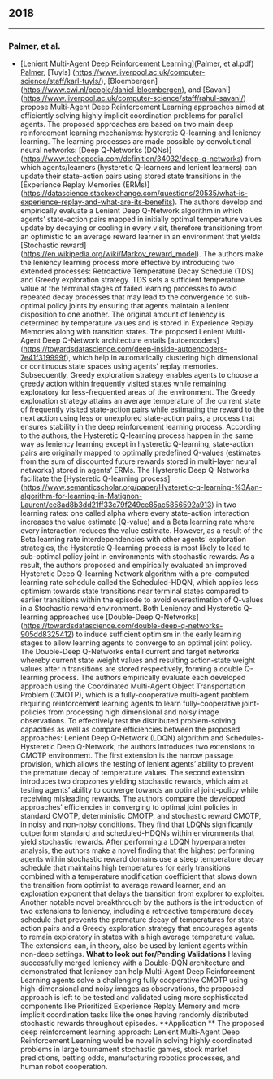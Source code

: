 ## 2018
---

### Palmer, et al.

- [Lenient Multi-Agent Deep Reinforcement Learning](Palmer, et al.pdf)
[Palmer]( https://cgi.csc.liv.ac.uk/~gpalmer/contact.php), [Tuyls] (https://www.liverpool.ac.uk/computer-science/staff/karl-tuyls/), [Bloembergen] (https://www.cwi.nl/people/daniel-bloembergen), and [Savani] (https://www.liverpool.ac.uk/computer-science/staff/rahul-savani/) propose Multi-Agent Deep Reinforcement Learning approaches aimed at efficiently solving highly implicit coordination problems for parallel agents. The proposed approaches are based on two main deep reinforcement learning mechanisms: hysteretic Q-learning and leniency learning. The learning processes are made possible by convolutional neural networks: [Deep Q-Networks (DQNs)] (https://www.techopedia.com/definition/34032/deep-q-networks) from which agents/learners (hysteretic Q-learners and lenient learners) can update their state-action pairs using stored state transitions in the [Experience Replay Memories (ERMs)] (https://datascience.stackexchange.com/questions/20535/what-is-experience-replay-and-what-are-its-benefits). The authors develop and empirically evaluate a Lenient Deep Q-Network algorithm in which agents’ state-action pairs mapped in initially optimal temperature values update by decaying or cooling in every visit, therefore transitioning from an optimistic to an average reward learner in an environment that yields [Stochastic reward] (https://en.wikipedia.org/wiki/Markov_reward_model). The authors make the leniency learning process more effective by introducing two extended processes: Retroactive Temperature Decay Schedule (TDS) and Greedy exploration strategy. TDS sets a sufficient temperature value at the terminal stages of failed learning processes to avoid repeated decay processes that may lead to the convergence to sub-optimal policy joints by ensuring that agents maintain a lenient disposition to one another. The original amount of leniency is determined by temperature values and is stored in Experience Replay Memories along with transition states. The proposed Lenient Multi-Agent Deep Q-Network architecture entails [autoencoders] (https://towardsdatascience.com/deep-inside-autoencoders-7e41f319999f), which help in automatically clustering high dimensional or continuous state spaces using agents’ replay memories. Subsequently, Greedy exploration strategy enables agents to choose a greedy action within frequently visited states while remaining exploratory for less-frequented areas of the environment. The Greedy exploration strategy attains an average temperature of the current state of frequently visited state-action pairs while estimating the reward to the next action using less or unexplored state-action pairs, a process that ensures stability in the deep reinforcement learning process. According to the authors, the Hysteretic Q-learning process happen in the same way as leniency learning except in hysteretic Q-learning, state-action pairs are originally mapped to optimally predefined Q-values (estimates from the sum of discounted future rewards stored in multi-layer neural networks) stored in agents’ ERMs. The Hysteretic Deep Q-Networks facilitate the [Hysteretic Q-learning process] (https://www.semanticscholar.org/paper/Hysteretic-q-learning-%3Aan-algorithm-for-learning-in-Matignon-Laurent/ce8ad8b3dd21ff33c79f249ce85ac5856592a913) in two learning rates: one called alpha where every state-action interaction increases the value estimate (Q-value) and a Beta learning rate where every interaction reduces the value estimate. However, as a result of the Beta learning rate interdependencies with other agents’ exploration strategies, the Hysteretic Q-learning process is most likely to lead to sub-optimal policy joint in environments with stochastic rewards. As a result, the authors proposed and empirically evaluated an improved Hysteretic Deep Q-learning Network algorithm with a pre-computed learning rate schedule called the Scheduled-HDQN, which applies less optimism towards state transitions near terminal states compared to earlier transitions within the episode to avoid overestimation of Q-values in a Stochastic reward environment. Both Leniency and Hysteretic Q-learning approaches use [Double-Deep Q-Networks] (https://towardsdatascience.com/double-deep-q-networks-905dd8325412) to induce sufficient optimism in the early learning stages to allow learning agents to converge to an optimal joint policy. The Double-Deep Q-Networks entail current and target networks whereby current state weight values and resulting action-state weight values after n transitions are stored respectively, forming a double Q-learning process. 
The authors empirically evaluate each developed approach using the Coordinated Multi-Agent Object Transportation Problem (CMOTP), which is a fully-cooperative multi-agent problem requiring reinforcement learning agents to learn fully-cooperative joint-policies from processing high dimensional and noisy image observations.  To effectively test the distributed problem-solving capacities as well as compare efficiencies between the proposed approaches: Lenient Deep Q-Network (LDQN) algorithm and Schedules-Hysteretic Deep Q-Network, the authors introduces two extensions to CMOTP environment.  The first extension is the narrow passage provision, which allows the testing of lenient agents’ ability to prevent the premature decay of temperature values. The second extension introduces two dropzones yielding stochastic rewards, which aim at testing agents’ ability to converge towards an optimal joint-policy while receiving misleading rewards. The authors compare the developed approaches’ efficiencies in converging to optimal joint policies in standard CMOTP, deterministic CMOTP, and stochastic reward CMOTP, in noisy and non-noisy conditions. They find that LDQNs significantly outperform standard and scheduled-HDQNs within environments that yield stochastic rewards. After performing a LDQN hyperparameter analysis, the authors make a novel finding that the highest performing agents within stochastic reward domains use a steep temperature decay schedule that maintains high temperatures for early transitions combined with a temperature modification coefficient that slows down the transition from optimist to average reward learner, and an exploration exponent that delays the transition from explorer to exploiter. Another notable novel breakthrough by the authors is the introduction of two extensions to leniency, including a retroactive temperature decay schedule that prevents the premature decay of temperatures for state-action pairs and a Greedy exploration strategy that encourages agents to remain exploratory in states with a high average temperature value. The extensions can, in theory, also be used by lenient agents within non-deep settings.
**What to look out for/Pending Validations**
Having successfully merged leniency with a Double-DQN architecture and demonstrated that leniency can help Multi-Agent Deep Reinforcement Learning agents solve a challenging fully cooperative CMOTP using high-dimensional and noisy images as observations, the proposed approach is left to be tested and validated using more sophisticated components like Prioritized Experience Replay Memory and more implicit coordination tasks like the ones having randomly distributed stochastic rewards throughout episodes. 
**Application **
The proposed deep reinforcement learning approach: Lenient Multi-Agent Deep Reinforcement Learning would be novel in solving highly coordinated problems in large tournament stochastic games, stock market predictions, betting odds, manufacturing robotics processes, and human robot cooperation. 


